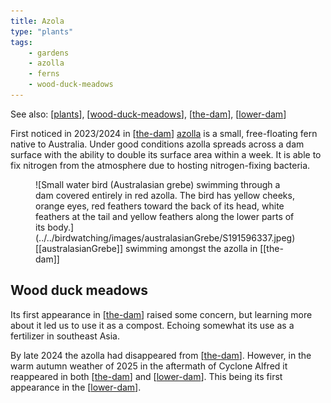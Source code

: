 ```yaml
---
title: Azola
type: "plants"
tags: 
    - gardens
    - azolla
    - ferns
    - wood-duck-meadows
---
```


See also: [[plants]], [[wood-duck-meadows]], [[the-dam]], [[lower-dam]]

First noticed in 2023/2024 in [[the-dam]] [azolla](https://agriculture.vic.gov.au/farm-management/water/managing-dams/azolla-growth-in-farm-dams) is a small, free-floating fern native to Australia. Under good conditions azolla spreads across a dam surface with the ability to double its surface area within a week. It is able to fix nitrogen from the atmosphere due to hosting nitrogen-fixing bacteria.

<figure markdown>
![Small water bird (Australasian grebe) swimming through a dam covered entirely in red azolla. The bird has yellow cheeks, orange eyes, red feathers toward the back of its head, white feathers at the tail and yellow feathers along the lower parts of its body.](../../birdwatching/images/australasianGrebe/S191596337.jpeg)
<caption>[[australasianGrebe]] swimming amongst the azolla in [[the-dam]]</caption>
</figure>

## Wood duck meadows

Its first appearance in [[the-dam]] raised some concern, but learning more about it led us to use it as a compost. Echoing somewhat its use as a fertilizer in southeast Asia.

By late 2024 the azolla had disappeared from [[the-dam]]. However, in the warm autumn weather of 2025 in the aftermath of Cyclone Alfred it reappeared in both [[the-dam]] and [[lower-dam]]. This being its first appearance in the [[lower-dam]].




[//begin]: # "Autogenerated link references for markdown compatibility"
[plants]: plants "Plants"
[wood-duck-meadows]: ../wood-duck-meadows "Wood duck meadows"
[the-dam]: ../the-dam "The Dam"
[lower-dam]: ../lower-dam "The lower dam"
[//end]: # "Autogenerated link references"